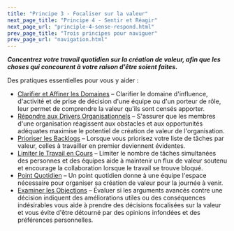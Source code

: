 ```yaml
---
title: "Principe 3 - Focaliser sur la valeur"
next_page_title: "Principe 4 - Sentir et Réagir"
next_page_url: "principle-4-sense-respond.html"
prev_page_title: "Trois principes pour naviguer"
prev_page_url: "navigation.html"
---
```



**_Concentrez votre travail quotidien sur la création de valeur, afin que les choses qui concourent à votre raison d'être soient faites._**

Des pratiques essentielles pour vous y aider :

- [Clarifier et Affiner les Domaines](clarify-and-develop-domains.html) – Clarifier le domaine d'influence, d'activité et de prise de décision d'une équipe ou d'un porteur de rôle, leur permet de comprendre la valeur qu'ils sont censés apporter.
- [Répondre aux Drivers Organisationnels](respond-to-organizational-drivers.html) – S'assurer que les membres d'une organisation réagissent aux obstacles et aux opportunités adéquates maximise le potentiel de création de valeur de l'organisation.
- [Prioriser les Backlogs](prioritize-backlogs.html) – Lorsque vous priorisez votre liste de tâches par valeur, celles à travailler en premier deviennent évidentes.
- [Limiter le Travail en Cours](limit-work-in-progress.html) – Limiter le nombre de tâches simultanées des personnes et des équipes aide à maintenir un flux de valeur soutenu et encourage la collaboration lorsque le travail se trouve bloqué.
- [Point Quotidien](daily-standup.html) – Un point quotidien donne à une équipe l'espace nécessaire pour organiser sa création de valeur pour la journée à venir.
- [Examiner les Objections](test-arguments-qualify-as-objections.html) – Évaluer si les arguments avancés contre une décision indiquent des améliorations utiles ou des conséquences indésirables vous aide à prendre des décisions focalisées sur la valeur et vous évite d'être détourné par des opinions infondées et des préférences personnelles.
